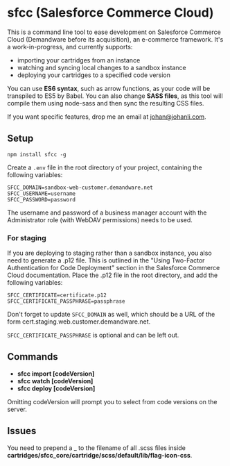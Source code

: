 # sfcc (Salesforce Commerce Cloud)

This is a command line tool to ease development on Salesforce Commerce Cloud (Demandware before its acquisition),
an e-commerce framework. It's a work-in-progress, and currently supports:

* importing your cartridges from an instance
* watching and syncing local changes to a sandbox instance
* deploying your cartridges to a specified code version

You can use **ES6 syntax**, such as arrow functions, as your code will be transpiled to ES5 by Babel.
You can also change **SASS files**, as this tool will compile them using node-sass and then sync the
resulting CSS files.

If you want specific features, drop me an email at [johan@johanli.com](mailto:johan@johanli.com).

## Setup

```
npm install sfcc -g
```

Create a `.env` file in the root directory of your project, containing the following variables:

```
SFCC_DOMAIN=sandbox-web-customer.demandware.net
SFCC_USERNAME=username
SFCC_PASSWORD=password
```

The username and password of a business manager account with the Administrator role (with WebDAV permissions) needs to be used.

### For staging

If you are deploying to staging rather than a sandbox instance, you also need to generate a .p12 file. This is outlined in
the "Using Two-Factor Authentication for Code Deployment" section in the Salesforce Commerce Cloud documentation.
Place the .p12 file in the root directory, and add the following variables:

```
SFCC_CERTIFICATE=certificate.p12
SFCC_CERTIFICATE_PASSPHRASE=passphrase
```

Don't forget to update `SFCC_DOMAIN` as well, which should be a URL of the form cert.staging.web.customer.demandware.net.

`SFCC_CERTIFICATE_PASSPHRASE` is optional and can be left out.

## Commands

* **sfcc import [codeVersion]**
* **sfcc watch [codeVersion]**
* **sfcc deploy [codeVersion]**

Omitting codeVersion will prompt you to select from code versions on the server.

## Issues

You need to prepend a _ to the filename of all .scss files inside **cartridges/sfcc_core/cartridge/scss/default/lib/flag-icon-css**.